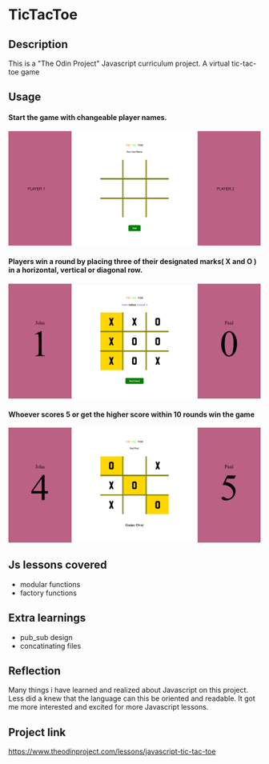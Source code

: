 # TicTacToe


## Description
  This is a "The Odin Project" Javascript curriculum project. A virtual tic-tac-toe game


## Usage
  #### Start the game with changeable player names.
  ![alt text](project/images/game_screenshots/tictactoe_1.png)
  #### Players win a round by placing three of their designated marks( X and O ) in a horizontal, vertical or diagonal row.
  ![alt text](project/images/game_screenshots/tictactoe_2.png)
  #### Whoever scores 5 or get the higher score within 10 rounds win the game
  ![alt text](project/images/game_screenshots/tictactoe_3.png)


## Js lessons covered
  - modular functions
  - factory functions

## Extra learnings
  - pub_sub design
  - concatinating files

## Reflection
  Many things i have learned and realized about Javascript on this project. Less did a knew that the language can this be oriented and readable. It got me more interested and excited for more Javascript lessons.

## Project link
  https://www.theodinproject.com/lessons/javascript-tic-tac-toe